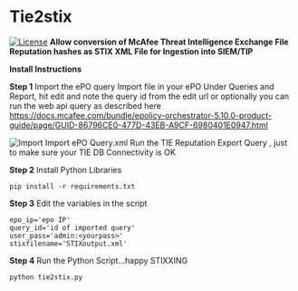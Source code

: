 # Tie2stix
[![License](https://img.shields.io/badge/License-Apache%202.0-blue.svg)](https://opensource.org/licenses/Apache-2.0)
**Allow conversion of McAfee Threat Intelligence Exchange File Reputation hashes as STIX XML File for Ingestion into SIEM/TIP**

**Install Instructions**

**Step 1**
Import the ePO query Import file in your ePO Under Queries and Report, hit edit and note the query id from the edit url or optionally you can run the web api query as described here https://docs.mcafee.com/bundle/epolicy-orchestrator-5.10.0-product-guide/page/GUID-86796CE0-477D-43EB-A9CF-6980401E0947.html

![Import Import ePO Query.xml](https://user-images.githubusercontent.com/60926235/82129308-91dac900-97b9-11ea-83eb-4955227bf96b.PNG)
Run the TIE Reputation Export Query , just to make sure your TIE DB Connectivity is OK

**Step 2**
Install Python Libraries 

    pip install -r requirements.txt

**Step 3**
Edit the variables in the script 

    epo_ip='epo IP' 
    query_id='id of imported query'
    user_pass='admin:<yourpass>' 
    stixfilename='STIXoutput.xml'
    

**Step 4**
Run the Python Script...happy STIXXING

    python tie2stix.py



